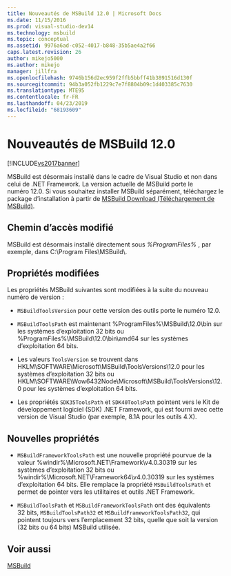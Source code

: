 ```yaml
---
title: Nouveautés de MSBuild 12.0 | Microsoft Docs
ms.date: 11/15/2016
ms.prod: visual-studio-dev14
ms.technology: msbuild
ms.topic: conceptual
ms.assetid: 9976a6ad-c052-4017-b848-35b5ae4a2f66
caps.latest.revision: 26
author: mikejo5000
ms.author: mikejo
manager: jillfra
ms.openlocfilehash: 9746b156d2ec959f2ffb5bbff41b3891516d130f
ms.sourcegitcommit: 94b3a052fb1229c7e7f8804b09c1d403385c7630
ms.translationtype: MTE95
ms.contentlocale: fr-FR
ms.lasthandoff: 04/23/2019
ms.locfileid: "68193609"
---
```

# <a name="what39s-new-in-msbuild-120"></a>Nouveautés de MSBuild 12.0
[!INCLUDE[vs2017banner](../includes/vs2017banner.md)]

MSBuild est désormais installé dans le cadre de Visual Studio et non dans celui de .NET Framework. La version actuelle de MSBuild porte le numéro 12.0. Si vous souhaitez installer MSBuild séparément, téléchargez le package d’installation à partir de [MSBuild Download (Téléchargement de MSBuild)](http://go.microsoft.com/fwlink/?LinkId=309745).  
  
## <a name="changed-path"></a>Chemin d’accès modifié  
 MSBuild est désormais installé directement sous *%ProgramFiles%* , par exemple, dans C:\Program Files\MSBuild\\.  
  
## <a name="changed-properties"></a>Propriétés modifiées  
 Les propriétés MSBuild suivantes sont modifiées à la suite du nouveau numéro de version :  
  
- `MSBuildToolsVersion` pour cette version des outils porte le numéro 12.0.  
  
- `MSBuildToolsPath` est maintenant %ProgramFiles%\MSBuild\12.0\bin sur les systèmes d’exploitation 32 bits ou %ProgramFiles%\MSBuild\12.0\bin\amd64 sur les systèmes d’exploitation 64 bits.  
  
- Les valeurs `ToolsVersion` se trouvent dans HKLM\SOFTWARE\Microsoft\MSBuild\ToolsVersions\12.0 pour les systèmes d’exploitation 32 bits ou HKLM\SOFTWARE\Wow6432Node\Microsoft\MSBuild\ToolsVersions\12.0 pour les systèmes d’exploitation 64 bits.  
  
- Les propriétés `SDK35ToolsPath` et `SDK40ToolsPath` pointent vers le Kit de développement logiciel (SDK) .NET Framework, qui est fourni avec cette version de Visual Studio (par exemple, 8.1A pour les outils 4.X).  
  
## <a name="new-properties"></a>Nouvelles propriétés  
  
- `MSBuildFrameworkToolsPath` est une nouvelle propriété pourvue de la valeur %windir%\Microsoft.NET\Framework\v4.0.30319 sur les systèmes d’exploitation 32 bits ou %windir%\Microsoft.NET\Framework64\v4.0.30319 sur les systèmes d’exploitation 64 bits. Elle remplace la propriété `MSBuildToolsPath` et permet de pointer vers les utilitaires et outils .NET Framework.  
  
- `MSBuildToolsPath` et `MSBuildFrameworkToolsPath` ont des équivalents 32 bits, `MSBuildToolsPath32` et `MSBuildFrameworkToolsPath32`, qui pointent toujours vers l’emplacement 32 bits, quelle que soit la version (32 bits ou 64 bits) MSBuild utilisée.

## <a name="see-also"></a>Voir aussi
[MSBuild](msbuild.md)

